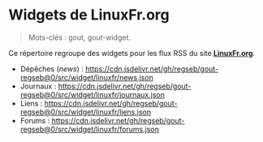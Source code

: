 # Widgets de LinuxFr.org

> Mots-clés : gout, gout-widget.

Ce répertoire regroupe des widgets pour les flux RSS du site
[**LinuxFr.org**](https://linuxfr.org/).

- Dépêches (_news_) :
  <https://cdn.jsdelivr.net/gh/regseb/gout-regseb@0/src/widget/linuxfr/news.json>
- Journaux :
  <https://cdn.jsdelivr.net/gh/regseb/gout-regseb@0/src/widget/linuxfr/journaux.json>
- Liens :
  <https://cdn.jsdelivr.net/gh/regseb/gout-regseb@0/src/widget/linuxfr/liens.json>
- Forums :
  <https://cdn.jsdelivr.net/gh/regseb/gout-regseb@0/src/widget/linuxfr/forums.json>

